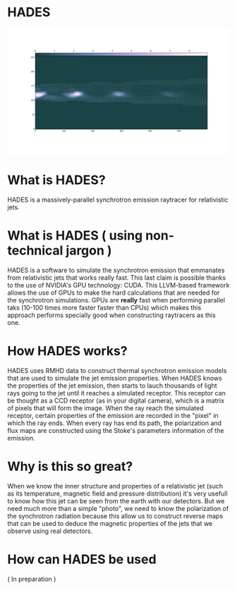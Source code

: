 # HADES
![alt text](/results/Polarization_map.png?raw=true "Polarization map")
# What is HADES?

HADES is a massively-parallel synchrotron emission raytracer for relativistic jets.

# What is HADES ( using non-technical jargon )

HADES is a software to simulate the synchrotron emission that emmanates from relativistic jets that works really fast. This last claim is possible thanks to the use of NVIDIA's GPU technology: CUDA. This LLVM-based framework allows the use of GPUs to make the hard calculations that are needed for the synchrotron simulations. GPUs are **really** fast when performing parallel taks (10-100 times more faster faster than CPUs) which makes this approach performs specially good when
constructing raytracers as this one.

# How HADES works?

HADES uses RMHD data to construct thermal synchrotron emission models that are used to simulate the jet emission properties. When HADES knows the properties of the jet emission, then starts to lauch thousands of light rays going to the jet until it reaches a simulated receptor. This receptor can be thought as a CCD receptor (as in your digital camera), which is a matrix of pixels that will form the image. When the ray reach the simulated receptor, certain properties of the emission are recorded
in the "pixel" in which the ray ends. When every ray has end its path, the polarization and flux maps are constructed using the Stoke's parameters information of the emission.

# Why is this so great?

When we know the inner structure and properties of a relativistic jet (such as its temperature, magnetic field and pressure distribution) it's very usefull to know how this jet can be seen from the earth with our detectors. But we need much more than a simple "photo", we need to know the polarization of the synchrotron radiation because this allow us to construct reverse maps that can be used to deduce the magnetic properties of the jets that we observe using real detectors.

# How can HADES be used

( In preparation )
